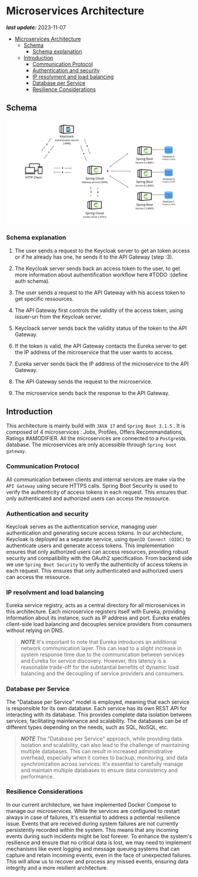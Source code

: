 # Microservices Architecture

**_last update:_** 2023-11-07

- [Microservices Architecture](#microservices-architecture)
  - [Schema](#schema)
    - [Schema explanation](#schema-explanation)
  - [Introduction](#introduction)
    - [Communication Protocol](#communication-protocol)
    - [Authentication and security](#authentication-and-security)
    - [IP resolvment and load balancing](#ip-resolvment-and-load-balancing)
    - [Database per Service](#database-per-service)
    - [Resilience Considerations](#resilience-considerations-)

## Schema

<img alt="logo" src="./assets/shema_microservices.jpg"  />

### Schema explanation

1. The user sends a request to the Keycloak server to get an token access or if he already has one, he sends it to the API Gateway (step :3).

2. The Keycloak server sends back an access token to the user, to get more information about authentification workflow here #TODO :(define auth schema).

3. The user sends a request to the API Gateway with his access token to get specific ressources.

4. The API Gateway first controls the validity of the access token, using issuer-uri from the Keycloak server.

5. Keycloack server sends back the validity status of the token to the API Gateway.

6. If the token is valid, the API Gateway contacts the Eureka server to get the IP address of the microservice that the user wants to access.

7. Eureka server sends back the IP address of the microservice to the API Gateway.

8. The API Gateway sends the request to the microservice.

9. The microservice sends back the response to the API Gateway.

## Introduction

This architecture is mainly build with `JAVA 17` and `Spring Boot 3.1.5` . It is composed of 4 microservices : Jobs, Profiles, Offers Recommandations, Ratings #AMODIFIER. All the microservices are connected to a `PostgreSQL` database. The microservices are only accessible through `Spring boot gateway`.

### Communication Protocol

All communication between clients and internal services are make via the `API Gateway` using secure HTTPS calls. Spring Boot Security is used to verify the authenticity of access tokens in each request. This ensures that only authenticated and authorized users can access the ressource.

### Authentication and security

Keycloak serves as the authentication service, managing user authentication and generating secure access tokens. In our architecture, Keycloak is deployed as a separate service, using `OpenID Connect (OIDC)` to authenticate users and generate access tokens. This implementation ensures that only authorized users can access resources, providing robust security and compatibility with the OAuth2 specification. From backend side we use `Spring Boot Security` to verify the authenticity of access tokens in each request. This ensures that only authenticated and authorized users can access the ressource.

### IP resolvment and load balancing

Eureka service registry, acts as a central directory for all microservices in this architecture. Each microservice registers itself with Eureka, providing information about its instance, such as IP address and port. Eureka enables client-side load balancing and decouples service providers from consumers without relying on DNS.

> **_NOTE_**
> It's important to note that Eureka introduces an additional network communication layer. This can lead to a slight increase in system response time due to the communication between services and Eureka for service discovery. However, this latency is a reasonable trade-off for the substantial benefits of dynamic load balancing and the decoupling of service providers and consumers.

### Database per Service

The "Database per Service" model is employed, meaning that each service is responsible for its own database. Each service has its own REST API for interacting with its database. This provides complete data isolation between services, facilitating maintenance and scalability. The databases can be of different types depending on the needs, such as SQL, NoSQL, etc.

> **_NOTE_**
> The "Database per Service" approach, while providing data isolation and scalability, can also lead to the challenge of maintaining multiple databases. This can result in increased administrative overhead, especially when it comes to backup, monitoring, and data synchronization across services. It's essential to carefully manage and maintain multiple databases to ensure data consistency and performance.

### Resilience Considerations

In our current architecture, we have implemented Docker Compose to manage our microservices. While the services are configured to restart always in case of failures, it's essential to address a potential resilience issue. Events that are received during system failures are not currently persistently recorded within the system. This means that any incoming events during such incidents might be lost forever. To enhance the system's resilience and ensure that no critical data is lost, we may need to implement mechanisms like event logging and message queuing systems that can capture and retain incoming events, even in the face of unexpected failures. This will allow us to recover and process any missed events, ensuring data integrity and a more resilient architecture.

